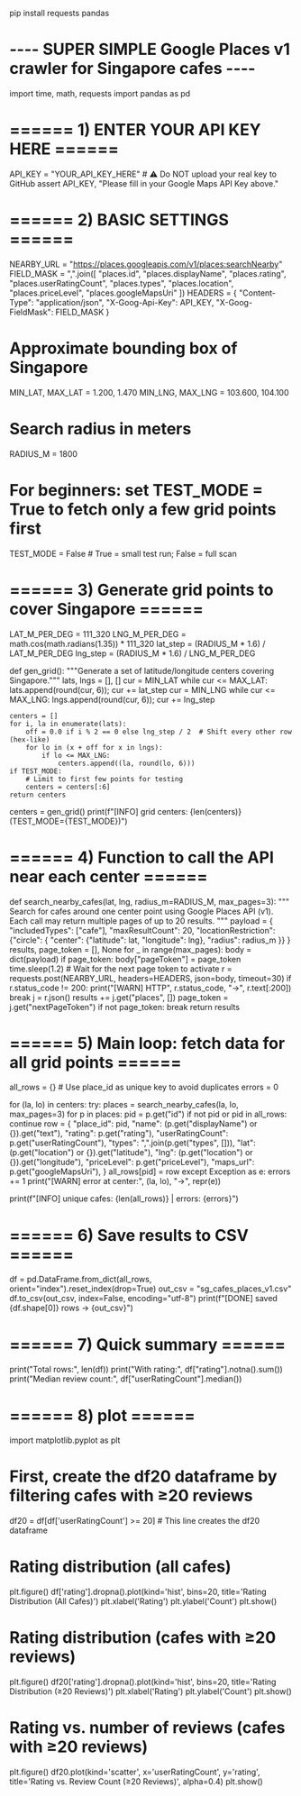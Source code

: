 pip install requests pandas
# ---- SUPER SIMPLE Google Places v1 crawler for Singapore cafes ----
import time, math, requests
import pandas as pd

# ====== 1) ENTER YOUR API KEY HERE ======
API_KEY = "YOUR_API_KEY_HERE"  # ⚠️ Do NOT upload your real key to GitHub
assert API_KEY, "Please fill in your Google Maps API Key above."

# ====== 2) BASIC SETTINGS ======
NEARBY_URL = "https://places.googleapis.com/v1/places:searchNearby"
FIELD_MASK = ",".join([
    "places.id",
    "places.displayName",
    "places.rating",
    "places.userRatingCount",
    "places.types",
    "places.location",
    "places.priceLevel",
    "places.googleMapsUri"
])
HEADERS = {
    "Content-Type": "application/json",
    "X-Goog-Api-Key": API_KEY,
    "X-Goog-FieldMask": FIELD_MASK
}

# Approximate bounding box of Singapore
MIN_LAT, MAX_LAT = 1.200, 1.470
MIN_LNG, MAX_LNG = 103.600, 104.100

# Search radius in meters
RADIUS_M = 1800

# For beginners: set TEST_MODE = True to fetch only a few grid points first
TEST_MODE = False   # True = small test run; False = full scan

# ====== 3) Generate grid points to cover Singapore ======
LAT_M_PER_DEG = 111_320
LNG_M_PER_DEG = math.cos(math.radians(1.35)) * 111_320
lat_step = (RADIUS_M * 1.6) / LAT_M_PER_DEG
lng_step = (RADIUS_M * 1.6) / LNG_M_PER_DEG

def gen_grid():
    """Generate a set of latitude/longitude centers covering Singapore."""
    lats, lngs = [], []
    cur = MIN_LAT
    while cur <= MAX_LAT:
        lats.append(round(cur, 6)); cur += lat_step
    cur = MIN_LNG
    while cur <= MAX_LNG:
        lngs.append(round(cur, 6)); cur += lng_step

    centers = []
    for i, la in enumerate(lats):
        off = 0.0 if i % 2 == 0 else lng_step / 2  # Shift every other row (hex-like)
        for lo in (x + off for x in lngs):
            if lo <= MAX_LNG:
                centers.append((la, round(lo, 6)))
    if TEST_MODE:
        # Limit to first few points for testing
        centers = centers[:6]
    return centers

centers = gen_grid()
print(f"[INFO] grid centers: {len(centers)} (TEST_MODE={TEST_MODE})")

# ====== 4) Function to call the API near each center ======
def search_nearby_cafes(lat, lng, radius_m=RADIUS_M, max_pages=3):
    """
    Search for cafes around one center point using Google Places API (v1).
    Each call may return multiple pages of up to 20 results.
    """
    payload = {
        "includedTypes": ["cafe"],
        "maxResultCount": 20,
        "locationRestriction": {"circle": {
            "center": {"latitude": lat, "longitude": lng},
            "radius": radius_m
        }}
    }
    results, page_token = [], None
    for _ in range(max_pages):
        body = dict(payload)
        if page_token:
            body["pageToken"] = page_token
            time.sleep(1.2)  # Wait for the next page token to activate
        r = requests.post(NEARBY_URL, headers=HEADERS, json=body, timeout=30)
        if r.status_code != 200:
            print("[WARN] HTTP", r.status_code, "->", r.text[:200])
            break
        j = r.json()
        results += j.get("places", [])
        page_token = j.get("nextPageToken")
        if not page_token:
            break
    return results

# ====== 5) Main loop: fetch data for all grid points ======
all_rows = {}   # Use place_id as unique key to avoid duplicates
errors = 0

for (la, lo) in centers:
    try:
        places = search_nearby_cafes(la, lo, max_pages=3)
        for p in places:
            pid = p.get("id")
            if not pid or pid in all_rows:
                continue
            row = {
                "place_id": pid,
                "name": (p.get("displayName") or {}).get("text"),
                "rating": p.get("rating"),
                "userRatingCount": p.get("userRatingCount"),
                "types": ",".join(p.get("types", [])),
                "lat": (p.get("location") or {}).get("latitude"),
                "lng": (p.get("location") or {}).get("longitude"),
                "priceLevel": p.get("priceLevel"),
                "maps_url": p.get("googleMapsUri"),
            }
            all_rows[pid] = row
    except Exception as e:
        errors += 1
        print("[WARN] error at center:", (la, lo), "->", repr(e))

print(f"[INFO] unique cafes: {len(all_rows)} | errors: {errors}")

# ====== 6) Save results to CSV ======
df = pd.DataFrame.from_dict(all_rows, orient="index").reset_index(drop=True)
out_csv = "sg_cafes_places_v1.csv"
df.to_csv(out_csv, index=False, encoding="utf-8")
print(f"[DONE] saved {df.shape[0]} rows -> {out_csv}")

# ====== 7) Quick summary  ======
print("Total rows:", len(df))
print("With rating:", df["rating"].notna().sum())
print("Median review count:", df["userRatingCount"].median())

# ====== 8) plot  ======
import matplotlib.pyplot as plt

# First, create the df20 dataframe by filtering cafes with ≥20 reviews
df20 = df[df['userRatingCount'] >= 20]  # This line creates the df20 dataframe

# Rating distribution (all cafes)
plt.figure()
df['rating'].dropna().plot(kind='hist', bins=20, title='Rating Distribution (All Cafes)')
plt.xlabel('Rating')
plt.ylabel('Count')
plt.show()

# Rating distribution (cafes with ≥20 reviews)
plt.figure()
df20['rating'].dropna().plot(kind='hist', bins=20, title='Rating Distribution (≥20 Reviews)')
plt.xlabel('Rating')
plt.ylabel('Count')
plt.show()

# Rating vs. number of reviews (cafes with ≥20 reviews)
plt.figure()
df20.plot(kind='scatter',
          x='userRatingCount',
          y='rating',
          title='Rating vs. Review Count (≥20 Reviews)',
          alpha=0.4)
plt.show()

